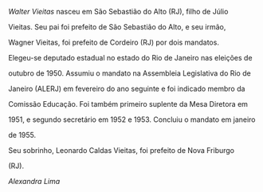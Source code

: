 

*Walter Vieitas* nasceu em São Sebastião do Alto (RJ), filho de Júlio

Vieitas. Seu pai foi prefeito de São Sebastião do Alto, e seu irmão,

Wagner Vieitas, foi prefeito de Cordeiro (RJ) por dois mandatos.



Elegeu-se deputado estadual no estado do Rio de Janeiro nas eleições de

outubro de 1950. Assumiu o mandato na Assembleia Legislativa do Rio de

Janeiro (ALERJ) em fevereiro do ano seguinte e foi indicado membro da

Comissão Educação. Foi também primeiro suplente da Mesa Diretora em

1951, e segundo secretário em 1952 e 1953. Concluiu o mandato em janeiro

de 1955.



Seu sobrinho, Leonardo Caldas Vieitas, foi prefeito de Nova Friburgo

(RJ).



*Alexandra Lima*



